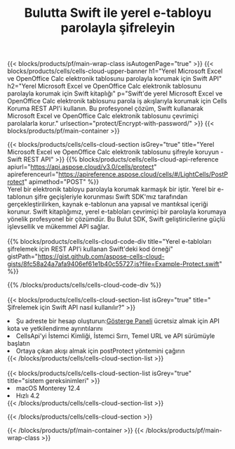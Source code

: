 ﻿---
title:  Bulutta Swift ile yerel e-tabloyu parolayla şifreleyin
description:  Swift ile Microsoft Excel ve OpenOffice Calc'ı Korumak için Bulut API'leri ve SDK'lar. Swift için Cells Cloud API SDK ile yerel e-tabloları parolayla şifreleyin.
url: /tr/swift/protect/encrypt-with-password/
---
{{< blocks/products/pf/main-wrap-class isAutogenPage="true" >}}
{{< blocks/products/cells/cells-cloud-upper-banner h1="Yerel Microsoft Excel ve OpenOffice Calc elektronik tablosunu parolayla korumak için Swift API" h2="Yerel Microsoft Excel ve OpenOffice Calc elektronik tablosunu parolayla korumak için Swift kitaplığı" p="Swift\'de yerel Microsoft Excel ve OpenOffice Calc elektronik tablosunu parola iş akışlarıyla korumak için Cells Koruma REST API\'i kullanın. Bu profesyonel çözüm, Swift kullanarak Microsoft Excel ve OpenOffice Calc elektronik tablosunu çevrimiçi parolalarla korur." urlsection="protect/Encrypt-with-password/" >}}
{{< blocks/products/pf/main-container >}}

{{< blocks/products/cells/cells-cloud-section isGrey="true" title="Yerel Microsoft Excel ve OpenOffice Calc elektronik tablosunu şifreyle koruyun - Swift REST API" >}}
{{% blocks/products/cells/cells-cloud-api-reference apiurl="https://api.aspose.cloud/v3.0/cells/protect" apireferenceurl="https://apireference.aspose.cloud/cells/#/LightCells/PostProtect" apimethod="POST" %}}
<br/>
Yerel bir elektronik tabloyu parolayla korumak karmaşık bir iştir. Yerel bir e-tablonun şifre geçişleriyle korunması Swift SDK'mız tarafından gerçekleştirilirken, kaynak e-tablonun ana yapısal ve mantıksal içeriği korunur. Swift kitaplığımız, yerel e-tabloları çevrimiçi bir parolayla korumaya yönelik profesyonel bir çözümdür. Bu Bulut SDK, Swift geliştiricilerine güçlü işlevsellik ve mükemmel API sağlar.
<br/>
<br/>
{{% blocks/products/cells/cells-cloud-code-div title="Yerel e-tabloları şifrelemek için REST API\'i kullanan Swift\'deki kod örneği" gistPath="https://gist.github.com/aspose-cells-cloud-gists/8fc58a24a7afa9406ef61e1b40c55727.js?file=Example-Protect.swift" %}}
  
{{% /blocks/products/cells/cells-cloud-code-div %}}
<br/>
<br/>
{{< blocks/products/cells/cells-cloud-section-list isGrey="true" title=" Şifrelemek için Swift API nasıl kullanılır?" >}}
<li> Şu adreste bir hesap oluşturun:<a href="https://dashboard.aspose.cloud/">Gösterge Paneli</a> ücretsiz almak için API kota ve yetkilendirme ayrıntılarını</li>
<li>CellsApi'yi İstemci Kimliği, İstemci Sırrı, Temel URL ve API sürümüyle başlatın</li>
<li>Ortaya çıkan akışı almak için postProtect yöntemini çağırın</li>
{{< /blocks/products/cells/cells-cloud-section-list >}}
<br/>
<br/>
{{< blocks/products/cells/cells-cloud-section-list isGrey="true" title="sistem gereksinimleri" >}}
<li>macOS Monterey 12.4</li>
<li>Hızlı 4.2</li>
{{< /blocks/products/cells/cells-cloud-section-list >}}

{{< /blocks/products/cells/cells-cloud-section >}}

{{< /blocks/products/pf/main-container >}}
{{< /blocks/products/pf/main-wrap-class >}}
